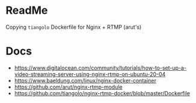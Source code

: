# ReadMe
Copying `tiangolo` Dockerfile for Nginx + RTMP (arut's)
# Docs
- https://www.digitalocean.com/community/tutorials/how-to-set-up-a-video-streaming-server-using-nginx-rtmp-on-ubuntu-20-04
- https://www.baeldung.com/linux/nginx-docker-container
- https://github.com/arut/nginx-rtmp-module
- https://github.com/tiangolo/nginx-rtmp-docker/blob/master/Dockerfile